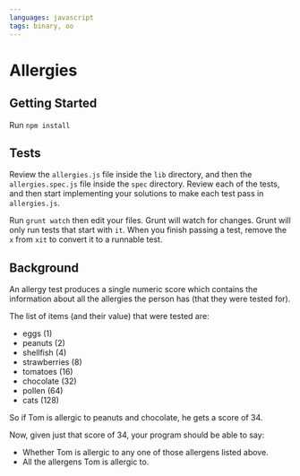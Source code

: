 ```yaml
---
languages: javascript
tags: binary, oo
---
```


# Allergies
## Getting Started

Run `npm install`

## Tests

Review the `allergies.js` file inside the `lib` directory, and then the `allergies.spec.js` file inside the `spec` directory. Review each of the tests, and then start implementing your solutions to make each test pass in `allergies.js`.

Run `grunt watch` then edit your files. Grunt will watch for changes. Grunt will only run tests that start with `it`. When you finish passing a test, remove the `x` from `xit` to convert it to a runnable test.

## Background

An allergy test produces a single numeric score which contains the information about all the allergies the person has (that they were tested for).

The list of items (and their value) that were tested are:

* eggs (1)
* peanuts (2)
* shellfish (4)
* strawberries (8)
* tomatoes (16)
* chocolate (32)
* pollen (64)
* cats (128)

So if Tom is allergic to peanuts and chocolate, he gets a score of 34.

Now, given just that score of 34, your program should be able to say:

- Whether Tom is allergic to any one of those allergens listed above.
- All the allergens Tom is allergic to.
